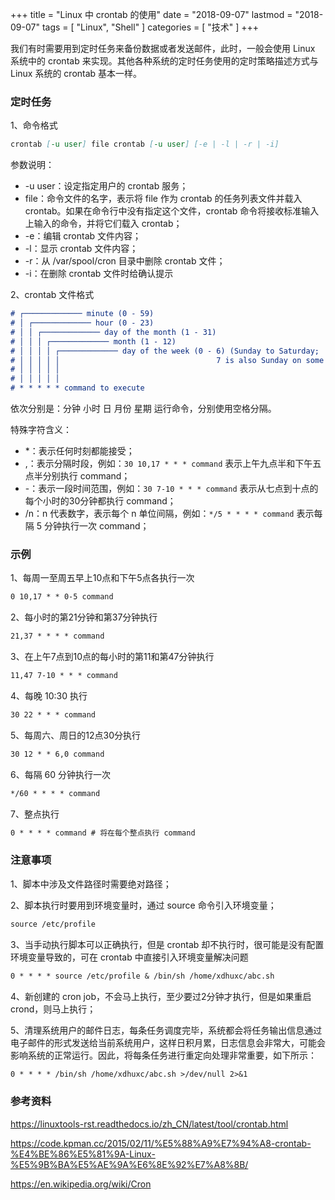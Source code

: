 +++
title = "Linux 中 crontab 的使用"
date = "2018-09-07"
lastmod = "2018-09-07"
tags = [
    "Linux",
    "Shell"
]
categories = [
    "技术"
]
+++

我们有时需要用到定时任务来备份数据或者发送邮件，此时，一般会使用 Linux 系统中的 crontab 来实现。其他各种系统的定时任务使用的定时策略描述方式与 Linux 系统的 crontab 基本一样。

<!--more-->

### 定时任务

1、命令格式
```markdown
crontab [-u user] file crontab [-u user] [-e | -l | -r | -i]
```
参数说明：

* -u user：设定指定用户的 crontab 服务；
* file：命令文件的名字，表示将 file 作为 crontab 的任务列表文件并载入 crontab。如果在命令行中没有指定这个文件，crontab 命令将接收标准输入上输入的命令，并将它们载入 crontab；
* -e：编辑 crontab 文件内容；
* -l：显示 crontab 文件内容；
* -r：从 /var/spool/cron 目录中删除 crontab 文件；
* -i：在删除 crontab 文件时给确认提示


2、crontab 文件格式
```markdown
# ┌───────────── minute (0 - 59)
# │ ┌───────────── hour (0 - 23)
# │ │ ┌───────────── day of the month (1 - 31)
# │ │ │ ┌───────────── month (1 - 12)
# │ │ │ │ ┌───────────── day of the week (0 - 6) (Sunday to Saturday;
# │ │ │ │ │                                   7 is also Sunday on some systems)
# │ │ │ │ │
# │ │ │ │ │
# * * * * * command to execute
```
依次分别是：分钟 小时 日 月份 星期 运行命令，分别使用空格分隔。

特殊字符含义：

* *：表示任何时刻都能接受；
* ,：表示分隔时段，例如：`30 10,17 * * * command` 表示上午九点半和下午五点半分别执行 command；
* -：表示一段时间范围，例如：`30 7-10 * * * command` 表示从七点到十点的每个小时的30分钟都执行 command；
* /n：n 代表数字，表示每个 n 单位间隔，例如：`*/5 * * * * command` 表示每隔 5 分钟执行一次 command；

### 示例
1、每周一至周五早上10点和下午5点各执行一次
```markdown
0 10,17 * * 0-5 command
```
2、每小时的第21分钟和第37分钟执行
```markdown
21,37 * * * * command
```
3、在上午7点到10点的每小时的第11和第47分钟执行
```markdown
11,47 7-10 * * * command
```
4、每晚 10:30 执行
```markdown
30 22 * * * command
```
5、每周六、周日的12点30分执行
```markdown
30 12 * * 6,0 command
```
6、每隔 60 分钟执行一次
```markdown
*/60 * * * * command
```
7、整点执行
```markdown
0 * * * * command # 将在每个整点执行 command
```


### 注意事项
1、脚本中涉及文件路径时需要绝对路径；

2、脚本执行时要用到环境变量时，通过 source 命令引入环境变量；
```markdown
source /etc/profile
```

3、当手动执行脚本可以正确执行，但是 crontab 却不执行时，很可能是没有配置环境变量导致的，可在 crontab 中直接引入环境变量解决问题
```markdown
0 * * * * source /etc/profile & /bin/sh /home/xdhuxc/abc.sh
```

4、新创建的 cron job，不会马上执行，至少要过2分钟才执行，但是如果重启 crond，则马上执行；

5、清理系统用户的邮件日志，每条任务调度完毕，系统都会将任务输出信息通过电子邮件的形式发送给当前系统用户，这样日积月累，日志信息会非常大，可能会影响系统的正常运行。因此，将每条任务进行重定向处理非常重要，如下所示：
```markdown
0 * * * * /bin/sh /home/xdhuxc/abc.sh >/dev/null 2>&1
```

### 参考资料

https://linuxtools-rst.readthedocs.io/zh_CN/latest/tool/crontab.html

https://code.kpman.cc/2015/02/11/%E5%88%A9%E7%94%A8-crontab-%E4%BE%86%E5%81%9A-Linux-%E5%9B%BA%E5%AE%9A%E6%8E%92%E7%A8%8B/

https://en.wikipedia.org/wiki/Cron
